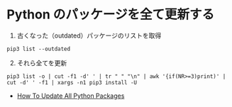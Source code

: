# Python のパッケージを全て更新する

1. 古くなった（outdated）パッケージのリストを取得

```linux
pip3 list --outdated
```

2. それら全てを更新

```linux
pip3 list -o | cut -f1 -d' ' | tr " " "\n" | awk '{if(NR>=3)print)' | cut -d' ' -f1 | xargs -n1 pip3 install -U
```

- [How To Update All Python Packages](https://www.activestate.com/resources/quick-reads/how-to-update-all-python-packages/)
